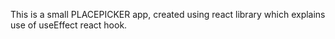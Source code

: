 This is a small PLACEPICKER app, created using react library which explains use of useEffect react hook.
